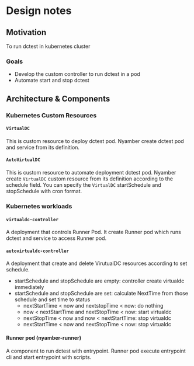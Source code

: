 # Design notes

## Motivation

To run dctest in kubernetes cluster

### Goals

- Develop the custom controller to run dctest in a pod
- Automate start and stop dctest

## Architecture & Components

### Kubernetes Custom Resources

#### `VirtualDC`

This is custom resource to deploy dctest pod.
Nyamber create dctest pod and service from its definition.

#### `AutoVirtualDC`

This is custom resource to automate deployment dctest pod.
Nyamber create `VirtualDC` custom resource from its definition according to the schedule field.
You can specify the `VirtualDC` startSchedule and stopSchedule with cron format.


### Kubernetes workloads

#### `virtualdc-controller`

A deployment that controls Runner Pod.
It create Runner pod which runs dctest and service to access Runner pod.

#### `autovirtualdc-controller`

A deployment that create and delete VirutualDC resources according to set schedule.
- startSchedule and stopSchedule are empty: controller create virtualdc immediately
- startSchedule and stopSchedule are set: calculate NextTime from those schedule and set time to status
  - nextStartTime < now and nextstopTime < now: do nothing
  - now < nextStartTime and nextStopTime < now: start virtualdc
  - nextStopTime < now and now < nextStartTime: stop virtualdc
  - nextStartTime < now and nextStopTime < now: stop virtualdc

#### Runner pod (nyamber-runner)

A component to run dctest with entrypoint.
Runner pod execute entrypoint cli and start entrypoint with scripts.

